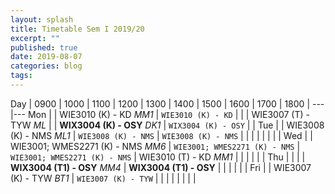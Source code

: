 ```yaml
---
layout: splash
title: Timetable Sem I 2019/20
excerpt: ""
published: true
date: 2019-08-07
categories: blog
tags: 
---
```


Day | 0900 | 1000 | 1100 | 1200 | 1300 | 1400 | 1500 | 1600 | 1700 | 1800 |
---|---
Mon |   | WIE3010 (K) - KD *MM1* | `WIE3010 (K) - KD` |  |  | WIE3007 (T) - TYW *ML* |  | **WIX3004 (K) - OSY** *DK1* | `WIX3004 (K) - OSY` |  |
Tue |   | WIE3008 (K) - NMS *ML1* | `WIE3008 (K) - NMS` | `WIE3008 (K) - NMS` |  |  |  | |  |  |  |
Wed |  | WIE3001; WMES2271 (K) - NMS *MM6* | `WIE3001; WMES2271 (K) - NMS` | `WIE3001; WMES2271 (K) - NMS` | WIE3010 (T) - KD *MM1* |  |  |  |  |  |
Thu |  |  |  | **WIX3004 (T1) - OSY** *MM4* | **WIX3004 (T1) - OSY** |  |  |  |  |  |
Fri |  | WIE3007 (K) - TYW *BT1* | `WIE3007 (K) - TYW` |  |  |  |  |  |  |  |